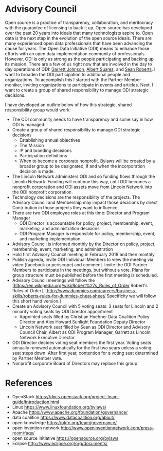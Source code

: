 # Advisory Council
Open source is a practice of transparency, collaboration, and meritocracy with the guarantee of licensing to back it up. Open source has developed over the past 20 years into ideals that many technologists aspire to. Open data is the next step in the evolution of the open source ideals. There are many experienced open data professionals that have been advancing the cause for years. The Open Data Initiative (ODI) means to enhance those efforts with an open data implementation community of professionals. However, ODI is only as strong as the people participating and backing up its mission. There are a few of us right now that are involved in the day to day operations of ODI: [Garrett Johnson](https://www.linkedin.com/in/garrettwjohnson/), [Albert Suarez](https://www.linkedin.com/in/albert-suarez-iv-881955138/), and [Sean Roberts](https://www.linkedin.com/in/sarob/). I want to broaden the ODI participation to additional people and organizations. To accomplish this I started with the Partner Member moniker, inviting organizations to participate in events and articles. Next, I want to create a group of shared responsibility to manage ODI strategic decisions.

I have developed an outline below of how this strategic, shared responsibility group would work: 

* The ODI community needs to have transparency and some say in how ODI is managed
* Create a group of shared responsibility to manage ODI strategic decisions 
  * Establishing annual objectives
  * The Mission
  * IP and branding decisions
  * Participation definitions
  * When to become a corporate nonprofit. Bylaws will be created by a broader group to be designated, if and when the incorporation decision is made.
* The Lincoln Network administers ODI and so funding flows through the Lincoln Network. Funding will continue this way, until ODI becomes a nonprofit corporation and ODI assets move from Lincoln Network into the ODI nonprofit corporation.
* Technology decisions are the responsibility of the projects. The Advisory Council and Membership may impact those decisions by direct Contribution in those projects they want to influence.
* There are two ODI employee roles at this time: Director and Program Manager
  * ODI Director is accountable for policy, project, membership, event, marketing, and administration decisions
  * ODI Program Manager is responsible for policy, membership, event, and marketing implementation
* Advisory Council is informed monthly by the Director on policy, project, membership, event, marketing, and administration 
* Hold first Advisory Council meeting in February 2018 and then monthly
* Publish agenda, invite ODI Individual Members to view the meeting via video (facebook or periscope) and comment. Invite the ODI Partner Members to participate in the meetings, but without a vote. Plans for group structure must be published before the first meeting is scheduled. 
* Advisory Council meetings will follow the [https://en.wikipedia.org/wiki/Robert%27s_Rules_of_Order Robert's Rules of Order]. [http://www.dummies.com/careers/business-skills/roberts-rules-for-dummies-cheat-sheet/ Specificity we will follow this short hand version.] 
* Create an Advisory Council with 5 voting seats: 3 seats for Lincoln and 2 minority voting seats by ODI Director appointment
  * Appointed seats filled by Christian Hoehner Data Coalition Policy Director and Alex Howard Sunlight Foundation Deputy Director
  * Lincoln Network seat filled by Sean as ODI Director and Advisory Council Chair, Albert as ODI Program Manager, Garrett as Lincoln Network Executive Director
* ODI Director decides voting seat members the first year. Voting seats annually renewed automatically for the first two years unless a voting seat steps down. After first year, contention for a voting seat determined by Partner Member vote.
* Nonprofit corporate Board of Directors may replace this group

# References
* OpenStack https://docs.openstack.org/project-team-guide/introduction.html
* Linux https://www.linuxfoundation.org/bylaws/ 
* Apache https://www.apache.org/foundation/governance/ 
* data coalition https://www.datacoalition.org/about/ 
* open knowledge https://okfn.org/team/governance/ 
* open invention network http://www.openinventionnetwork.com/press-room/faqs/ 
* open source initiative https://opensource.org/bylaws 
* Eclipse http://www.eclipse.org/org/documents/
